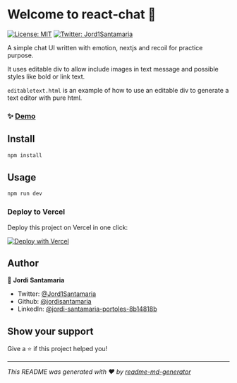 # Welcome to react-chat 👋

[![License: MIT](https://img.shields.io/badge/License-MIT-yellow.svg)](#)
[![Twitter: Jord1Santamaria](https://img.shields.io/twitter/follow/Jord1Santamaria.svg?style=social)](https://twitter.com/Jord1Santamaria)

A simple chat UI written with emotion, nextjs and recoil for practice purpose.

It uses editable div to allow include images in text message and possible styles like bold or link text.

`editabletext.html` is an example of how to use an editable div to generate a text editor with pure html.

### ✨ [Demo](https://react-chat-lake.vercel.app/)


## Install

```sh
npm install
```

## Usage

```sh
npm run dev
```

### Deploy to Vercel

Deploy this project on Vercel in one click:

[![Deploy with Vercel](https://vercel.com/button)](https://vercel.com/new/git/external?repository-url=https://github.com/jordisantamaria/react-chat)

## Author

👤 **Jordi Santamaria**

- Twitter: [@Jord1Santamaria](https://twitter.com/Jord1Santamaria)
- Github: [@jordisantamaria](https://github.com/jordisantamaria)
- LinkedIn: [@jordi-santamaria-portoles-8b14818b](https:/www.linkedin.com/in/jordi-santamaria-portoles-8b14818b/)

## Show your support

Give a ⭐️ if this project helped you!

---

_This README was generated with ❤️ by [readme-md-generator](https://github.com/kefranabg/readme-md-generator)_
